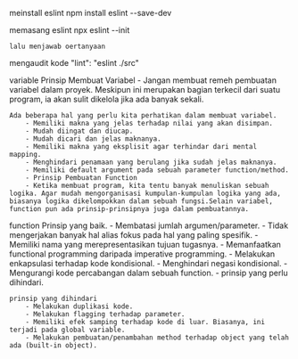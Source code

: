 meinstall eslint
    npm install eslint --save-dev

memasang eslint
    npx eslint --init

    lalu menjawab oertanyaan

mengaudit kode
    "lint": "eslint ./src"

variable
    Prinsip Membuat Variabel
        - Jangan membuat remeh pembuatan variabel dalam proyek. Meskipun ini merupakan bagian terkecil dari suatu program, ia akan sulit dikelola jika ada banyak sekali.

    Ada beberapa hal yang perlu kita perhatikan dalam membuat variabel.
        - Memiliki makna yang jelas terhadap nilai yang akan disimpan.
        - Mudah diingat dan diucap.
        - Mudah dicari dan jelas maknanya.
        - Memiliki makna yang eksplisit agar terhindar dari mental mapping.
        - Menghindari penamaan yang berulang jika sudah jelas maknanya.
        - Memiliki default argument pada sebuah parameter function/method.
        - Prinsip Pembuatan Function
        - Ketika membuat program, kita tentu banyak menuliskan sebuah logika. Agar mudah mengorganisasi kumpulan-kumpulan logika yang ada, biasanya logika dikelompokkan dalam sebuah fungsi.Selain variabel, function pun ada prinsip-prinsipnya juga dalam pembuatannya.

function
    Prinsip yang baik.
        - Membatasi jumlah argumen/parameter.
        - Tidak mengerjakan banyak hal alias fokus pada hal yang paling spesifik.
        - Memiliki nama yang merepresentasikan tujuan tugasnya.
        - Memanfaatkan functional programming daripada imperative programming.
        - Melakukan enkapsulasi terhadap kode kondisional.
        - Menghindari negasi kondisional.
        - Mengurangi kode percabangan dalam sebuah function.
        - prinsip yang perlu dihindari.

    prinsip yang dihindari
        - Melakukan duplikasi kode.
        - Melakukan flagging terhadap parameter.
        - Memiliki efek samping terhadap kode di luar. Biasanya, ini terjadi pada global variable.
        - Melakukan pembuatan/penambahan method terhadap object yang telah ada (built-in object).